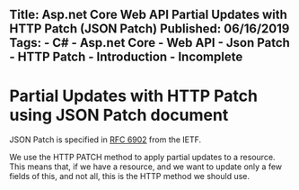 Title: Asp.net Core Web API Partial Updates with HTTP Patch (JSON Patch)
Published: 06/16/2019
Tags:
    - C#
    - Asp.net Core
    - Web API
    - Json Patch
    - HTTP Patch
    - Introduction
    - Incomplete
---

Partial Updates with HTTP Patch using JSON Patch document
===========================================================


JSON Patch is specified in [RFC 6902](https://tools.ietf.org/html/rfc6902) from the IETF.

We use the HTTP PATCH method to apply partial updates to a resource. This means that, if we have a resource, and we want to update only a few fields of this, and not all, this is the HTTP method we should use.